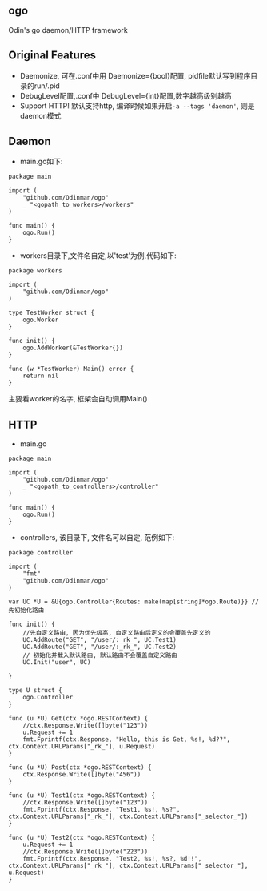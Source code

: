 ## ogo

Odin's go daemon/HTTP framework

## Original Features

* Daemonize, 可在<appname>.conf中用 Daemonize={bool}配置, pidfile默认写到程序目录的run/<appname>.pid
* DebugLevel配置,<appname>.conf中 DebugLevel={int}配置,数字越高级别越高
* Support HTTP! 默认支持http, 编译时候如果开启`-a --tags 'daemon'`, 则是daemon模式

## Daemon
* main.go如下:

```
package main

import (
    "github.com/Odinman/ogo"
    _ "<gopath_to_workers>/workers"
)

func main() {
    ogo.Run()
}
```

* workers目录下,文件名自定,以'test'为例,代码如下:

```
package workers

import (
    "github.com/Odinman/ogo"
)

type TestWorker struct {
    ogo.Worker
}

func init() {
    ogo.AddWorker(&TestWorker{})
}

func (w *TestWorker) Main() error {
    return nil
}

```

主要看worker的名字, 框架会自动调用Main()


## HTTP

* main.go

```
package main

import (
	"github.com/Odinman/ogo"
	_ "<gopath_to_controllers>/controller"
)

func main() {
	ogo.Run()
}
```

* controllers, 该目录下, 文件名可以自定, 范例如下:

```
package controller

import (
	"fmt"
	"github.com/Odinman/ogo"
)

var UC *U = &U{ogo.Controller{Routes: make(map[string]*ogo.Route)}} //先初始化路由

func init() {
	//先自定义路由, 因为优先级高, 自定义路由后定义的会覆盖先定义的
	UC.AddRoute("GET", "/user/:_rk_", UC.Test1)
	UC.AddRoute("GET", "/user/:_rk_", UC.Test2)
	// 初始化并载入默认路由, 默认路由不会覆盖自定义路由
	UC.Init("user", UC)

}

type U struct {
	ogo.Controller
}

func (u *U) Get(ctx *ogo.RESTContext) {
	//ctx.Response.Write([]byte("123"))
	u.Request += 1
	fmt.Fprintf(ctx.Response, "Hello, this is Get, %s!, %d??", ctx.Context.URLParams["_rk_"], u.Request)
}

func (u *U) Post(ctx *ogo.RESTContext) {
	ctx.Response.Write([]byte("456"))
}

func (u *U) Test1(ctx *ogo.RESTContext) {
	//ctx.Response.Write([]byte("123"))
	fmt.Fprintf(ctx.Response, "Test1, %s!, %s?", ctx.Context.URLParams["_rk_"], ctx.Context.URLParams["_selector_"])
}

func (u *U) Test2(ctx *ogo.RESTContext) {
	u.Request += 1
	//ctx.Response.Write([]byte("223"))
	fmt.Fprintf(ctx.Response, "Test2, %s!, %s?, %d!!", ctx.Context.URLParams["_rk_"], ctx.Context.URLParams["_selector_"], u.Request)
}
```

